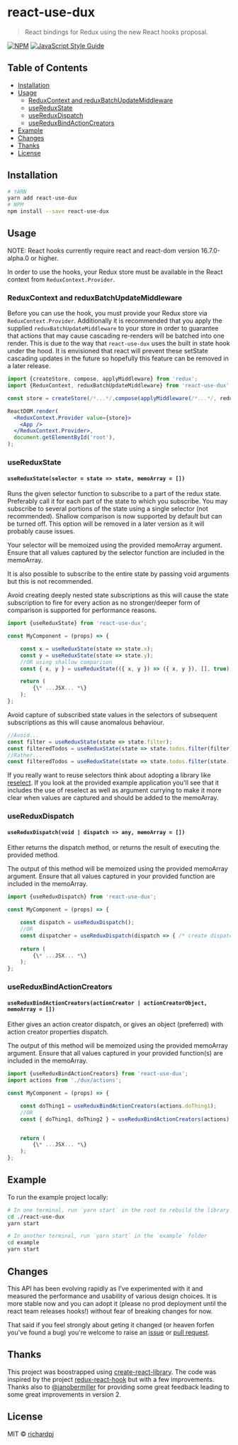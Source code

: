 # react-use-dux

> React bindings for Redux using the new React hooks proposal.

[![NPM](https://img.shields.io/npm/v/react-use-dux.svg)](https://www.npmjs.com/package/react-use-dux) [![JavaScript Style Guide](https://img.shields.io/badge/code_style-standard-brightgreen.svg)](https://standardjs.com)

## Table of Contents

* [Installation](#installation)
* [Usage](#usage)
  * [ReduxContext and reduxBatchUpdateMiddleware](#reduxcontext-and-reduxbatchupdatemiddleware)
  * [useReduxState](#usereduxstate)
  * [useReduxDispatch](#usereduxdispatch)
  * [useReduxBindActionCreators](#usereduxbindactioncreators)
* [Example](#example)
* [Changes](#changes)
* [Thanks](#thanks)
* [License](#license)

## Installation

```bash
# YARN
yarn add react-use-dux
# NPM
npm install --save react-use-dux
```
## Usage

NOTE: React hooks currently require react and react-dom version 16.7.0-alpha.0 or higher.

In order to use the hooks, your Redux store must be available in the React context from `ReduxContext.Provider`.

### ReduxContext and reduxBatchUpdateMiddleware

Before you can use the hook, you must provide your Redux store via `ReduxContext.Provider`. Additionally it is recommended that you apply the supplied `reduxBatchUpdateMiddleware` to your store in order to guarantee that actions that may cause cascading re-renders will be batched into one render. This is due to the way that `react-use-dux` uses the built in state hook under the hood. It is envisioned that react will prevent these setState cascading updates in the future so hopefully this feature can be removed in a later release.

```jsx
import {createStore, compose, applyMiddleware} from 'redux';
import {ReduxContext, reduxBatchUpdateMiddleware} from 'react-use-dux';

const store = createStore(/*...*/,compose(applyMiddleware(/*...*/, reduxBatchUpdateMiddleware)));

ReactDOM.render(
  <ReduxContext.Provider value={store}>
    <App />
  </ReduxContext.Provider>,
  document.getElementById('root'),
);
```

### useReduxState

#### `useReduxState(selector = state => state, memoArray = [])`

Runs the given selector function to subscribe to a part of the redux state. Preferably call it for each part of the state to which you subscribe. You may subscribe to several portions of the state using a single selector (not recommended). Shallow comparison is now supported by default but can be turned off. This option will be removed in a later version as it will probably cause issues.

Your selector will be memoized using the provided memoArray argument. Ensure that all values captured by the selector function are included in the memoArray.

It is also possible to subscribe to the entire state by passing void arguments but this is not recommended.

Avoid creating deeply nested state subscriptions as this will cause the state subscription to fire for every action as no stronger/deeper form of comparison is supported for performance reasons.
```js
import {useReduxState} from 'react-use-dux';

const MyComponent = (props) => {

    const x = useReduxState(state => state.x);
    const y = useReduxState(state => state.y);
    //OR using shallow comparison
    const { x, y } = useReduxState(({ x, y }) => ({ x, y }), [], true);

    return (
        {\* ...JSX... *\}
    );
};
``` 
Avoid capture of subscribed state values in the selectors of subsequent subscriptions as this will cause anomalous behaviour.
```js
//Avoid...
const filter = useReduxState(state => state.filter);
const filteredTodos = useReduxState(state => state.todos.filter(filter), [filter]); //fail sauce.
//Rather...
const filteredTodos = useReduxState(state => state.todos.filter(state.filter));
```
If you really want to reuse selectors think about adopting a library like [reselect](https://github.com/reduxjs/reselect). If you look at the provided example application you'll see that it includes the use of reselect as well as argument currying to make it more clear when values are captured and should be added to the memoArray.

### useReduxDispatch

#### `useReduxDispatch(void | dispatch => any, memoArray = [])`

Either returns the dispatch method, or returns the result of executing the provided method.

The output of this method will be memoized using the provided memoArray argument. Ensure that all values captured in your provided function are included in the memoArray.
```js
import {useReduxDispatch} from 'react-use-dux';

const MyComponent = (props) => {

    const dispatch = useReduxDispatch();
    //OR
    const dispatcher = useReduxDispatch(dispatch => { /* create dispatcher */ });
    
    return (
        {\* ...JSX... *\}
    );
};
```
### useReduxBindActionCreators

#### `useReduxBindActionCreators(actionCreator | actionCreatorObject, memoArray = [])`

Either gives an action creator dispatch, or gives an object (preferred) with action creator properties dispatch.

The output of this method will be memoized using the provided memoArray argument. Ensure that all values captured in your provided function(s) are included in the memoArray.
```js
import {useReduxBindActionCreators} from 'react-use-dux';
import actions from './dux/actions';

const MyComponent = (props) => {

    const doThing1 = useReduxBindActionCreators(actions.doThing1);
    //OR
    const { doThing1, doThing2 } = useReduxBindActionCreators(actions);


    return (
        {\* ...JSX... *\}
    );
};
```
## Example

To run the example project locally:

```bash
# In one terminal, run `yarn start` in the root to rebuild the library itself
cd ./react-use-dux
yarn start

# In another terminal, run `yarn start` in the `example` folder
cd example
yarn start
```
## Changes

This API has been evolving rapidly as I've experimented with it and measured the performance and usability of various design choices. It is more stable now and you can adopt it (please no prod deployment until the react team releases hooks!) without fear of breaking changes for now.

That said if you feel strongly about geting it changed (or heaven forfen you've found a bug) you're welcome to raise an [issue](https://github.com/richardpj/react-use-dux/issues) or [pull request](https://github.com/richardpj/react-use-dux/pulls).

## Thanks

This project was boostrapped using [create-react-library](https://github.com/transitive-bullshit/create-react-library). The code was inspired by the project [redux-react-hook](https://github.com/facebookincubator/redux-react-hook) but with a few improvements. Thanks also to [@ianobermiller](https://github.com/ianobermiller) for providing some great feedback leading to some great improvements in version 2.

## License

MIT © [richardpj](https://github.com/richardpj)
